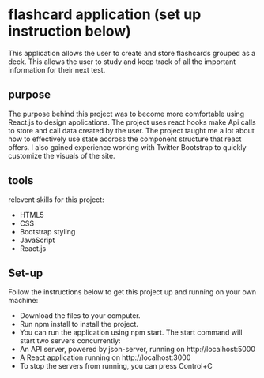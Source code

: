 # flashcard application (set up instruction below)
This application allows the user to create and store flashcards grouped as a deck. 
This allows the user to study and keep track of all the important information for their next test.
## purpose
The purpose behind this project was to become more comfortable using React.js to design applications.
The project uses react hooks make Api calls to store and call data created by the user.
The project taught me a lot about how to effectively use state accross the component structure that react offers.
I also gained experience working with Twitter Bootstrap to quickly customize the visuals of the site.
## tools
relevent skills for this project:
- HTML5
- CSS
- Bootstrap styling
- JavaScript
- React.js
## Set-up
Follow the instructions below to get this project up and running on your own machine:
- Download the files to your computer.
- Run npm install to install the project.
- You can run the application using npm start.
The start command will start two servers concurrently:
- An API server, powered by json-server, running on http://localhost:5000
- A React application running on http://localhost:3000
- To stop the servers from running, you can press Control+C
